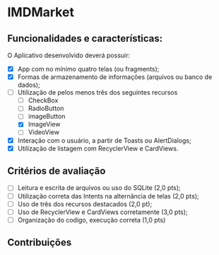 # IMDMarket

## Funcionalidades e características:

O Aplicativo desenvolvido deverá possuir:

- [x] App com no mínimo quatro telas (ou fragments);
- [x] Formas de armazenamento de informações (arquivos ou banco de dados);
- [ ] Utilização de pelos menos três dos seguintes recursos
    - [ ] CheckBox
    - [ ] RadioButton
    - [ ] imageButton
    - [x] ImageView
    - [ ] VideoView
- [x] Interação com o usuário, a partir de Toasts ou AlertDialogs;
- [x] Utilização de listagem com RecyclerView e CardViews.

## Critérios de avaliação

- [ ] Leitura e escrita de arquivos ou uso do SQLite (2,0 pts);
- [ ] Utilização correta das Intents na alternância de telas (2,0 pts);
- [ ] Uso de três dos recursos destacados (2,0 pt);
- [ ] Uso de RecyclerView e CardViews corretamente (3,0 pts);
- [ ] Organização do codigo, execução correta (1,0 pts)

## Contribuições